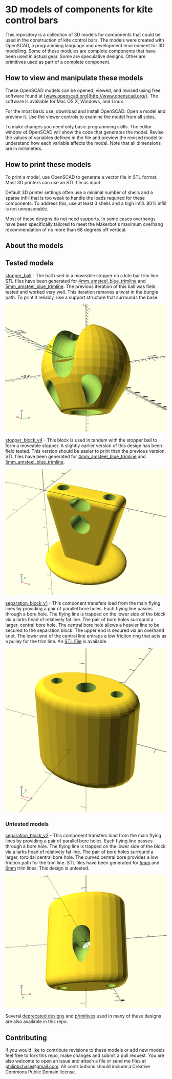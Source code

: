# 3D models of components for kite control bars

This repository is a collection of 3D models for components that could be used in the construction of kite control bars. The models were created with OpenSCAD, a programming language and development environment for 3D modelling. Some of these modules are complete components that have been used in actual gear. Some are speculative designs. Other are primitives used as part of a complete component.

## How to view and manipulate these models

These OpenSCAD models can be opened, viewed, and revised using free software found at [www.openscad.org](http://www.openscad.org/). The software is available for Mac OS X, Windows, and Linux.

For the most basic use, download and install OpenSCAD. Open a model and preview it. Use the viewer controls to examine the model from all sides.

To make changes you need only basic programming skills. The editor window of OpenSCAD will show the code that generates the model. Revise the values of variables defined in the file and preview the revised model to understand how each variable affects the model. Note that all dimensions are in millimeters.


## How to print these models

To print a model, use OpenSCAD to generate a vector file in STL format. Most 3D printers can use an STL file as input.

Default 3D printer settings often use a minimal number of shells and a sparse infill that is too weak to handle the loads required  for these components. To address this, use at least 3 shells and a high infill. 80% infill is not unreasonable.

Most of these designs do not need supports. In some cases overhangs have been specifically tailored to meet the Makerbot's maximum overhang recommendation of no more than 68 degrees off vertical.


## About the models

## Tested models


[stopper\_ball](stopper_ball.scad) - The ball used in a moveable stopper on a kite bar trim line. STL files have been generated for
[4mm\_amsteel\_blue\_trimline](printable/stopper_ball_4mm_amsteel.stl) and
[5mm\_amsteel\_blue\_trimline](printable/stopper_ball_modern_5mm_amsteel.stl). The previous iteration of this ball was field tested and worked very well. This iteration removes a twist in the bungie path. To print it reliably, use a support structure that surrounds the base.

![](images/stopper_ball.png)


[stopper\_block\_v4](stopper_block_v4.scad) - This block is used in tandem with the stopper ball to form a moveable stopper. A slightly earlier version of this design has been field tested. This version should be easier to print than the previous version. STL files have been generated for
[4mm\_amsteel\_blue\_trimline](printable/stopper_block_v4_4mm_amsteel.stl) and
[5mm\_amsteel\_blue\_trimline](printable/stopper_block_v4_modern_5mm_amsteel.stl).

![](images/stopper_block_v4.png)


[separation\_block_v1](separation_block_v1.scad) - This component transfers load from the main flying lines by providing a pair of parallel bore holes. Each flying line passes through a bore hole. The flying line is trapped on the lower side of the block via a larks head of relatively fat line. The pair of bore holes surround a larger, central bore hole. The central bore hole allows a heavier line to be secured to the separation block. The upper end is secured via an overhand knot. The lower end of the central line entraps a low friction ring that acts as a pulley for the trim line. An [STL File](separation_block_v1_9a972b6.stl) is available.

![](images/separation_block_v1.png)


### Untested models

[separation\_block_v2](separation_block_v2.scad) - This component transfers load from the main flying lines by providing a pair of parallel bore holes. Each flying line passes through a bore hole. The flying line is trapped on the lower side of the block via a larks head of relatively fat line. The pair of bore holes surround a larger, toroidal central bore hole. The curved central bore provides a low friction path for the trim line. STL files have been generated for [5mm](printable/separation_block_v2_5mm_trimline_976518e.stl) and [6mm](printable/separation_block_v2_6mm_trimline_283f6bb.stl) trim lines. This design is untested.


![](images/separation_block_v2.png)

Several [deprecated designs](deprecated.md) and [primitives](primitives.md) used in many of these designs are also available in this repo.


## Contributing

If you would like to contribute revisions to these models or add new models feel free to fork this repo, make changes and submit a pull request. You are also welcome to open an issue and attach a file or send me files at philipbchase@gmail.com. All contributions should include a Creative Commons Public Domain license.

